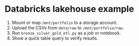 # Databricks lakehouse example

1. Mount or map `/mnt/portfolio` to a storage account.
2. Upload the CSVs from `data/raw` to `/mnt/portfolio/raw`.
3. Run `bronze_silver_gold_etl.py` as a job or notebook.
4. Show a quick table query to verify results.
